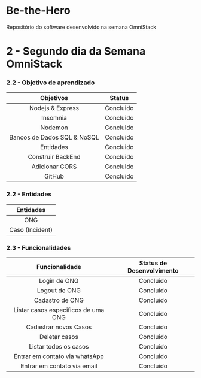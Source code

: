 # Be-the-Hero

Repositório do software desenvolvido na semana OmniStack

# 2 - Segundo dia da Semana OmniStack

### 2.2 - Objetivo de aprendizado

|          Objetivos          |  Status   |
| :-------------------------: | :-------: |
|      Nodejs & Express       | Concluido |
|          Insomnia           | Concluido |
|           Nodemon           | Concluido |
| Bancos de Dados SQL & NoSQL | Concluido |
|          Entidades          | Concluido |
|      Construir BackEnd      | Concluido |
|       Adicionar CORS        | Concluido |
|           GitHub            | Concluido |

### 2.2 - Entidades

|    Entidades    |
| :-------------: |
|       ONG       |
| Caso (Incident) |

### 2.3 - Funcionalidades

|           Funcionalidade            | Status de Desenvolvimento |
| :---------------------------------: | :-----------------------: |
|            Login de ONG             |         Concluido         |
|            Logout de ONG            |         Concluido         |
|           Cadastro de ONG           |         Concluido         |
| Listar casos especificos de uma ONG |         Concluido         |
|        Cadastrar novos Casos        |         Concluido         |
|            Deletar casos            |         Concluido         |
|        Listar todos os casos        |         Concluido         |
|   Entrar em contato via whatsApp    |         Concluido         |
|     Entrar em contato via email     |         Concluido         |
